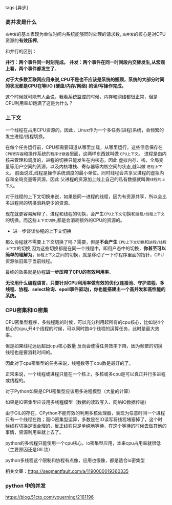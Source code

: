 tags:[异步]

### 高并发是什么

`高并发`的基本表现为单位时间内系统能够同时处理的请求数,
`高并发`的核心是对CPU资源的**有效压榨**。

和并行的区别：

**并行：两个事件同一时刻完成。**
**并发：两个事件在同一时间段内交替发生,从宏观上看，两个事件都发生了**。

**对于大多数互联网应用来说,CPU不是也不应该是系统的瓶颈，系统的大部分时间的状况都是CPU在等I/O (硬盘/内存/网络) 的读/写操作完成。**

这个时候就可能有人会说，我看系统监控的时候，内存和网络都很正常，但是CPU利用率却跑满了这是为什么？



### 上下文

一个线程在占用CPU资源的。因此，Linux作为一个多任务(进程)系统，会频繁的发生进程/线程切换。

在每个任务运行前，CPU都需要知道从哪里加载，从哪里运行，这些信息保存在`CPU寄存器`和操作系统的`程序计数器`里面，这两样东西就叫做 `CPU上下文`。
进程是由内核来管理和调度的，进程的切换只能发生在内核态，因此 虚拟内存、栈、全局变量等用户空间的资源，以及内核堆栈、寄存器等内核空间的状态,就叫做 `进程上下文`。
前面说过,线程是操作系统调度的最小单位。同时线程会共享父进程的虚拟内存和全局变量等资源，因此 父进程的资源加上线上自己的私有数据就叫做`线程的上下文`。

对于线程的上下文切换来说，如果是同一进程的线程，因为有资源共享，所以会比多进程间的切换消耗更少的资源。

现在就更容易解释了，进程和线程的切换，会产生`CPU上下文`切换和`进程/线程上下文`的切换。而这些`上下文切换`,都是会消耗额外的CPU的资源的。

- 进一步谈谈协程的上下文切换

那么协程就不需要上下文切换了吗？需要，但是**不会产生** `CPU上下文切换`和`进程/线程上下文`的切换,因为这些切换都是在同一个线程中，即用户态中的切换，**你甚至可以简单的理解为**，`协程上下文`之间的切换，就是移动了一下你程序里面的指针，CPU资源依旧属于当前线程。

最终的效果就是协程**进一步压榨了CPU的有效利用率**。

**无论用什么编程语言，只要针对CPU利用率做有效的优化(连接池、守护进程、多线程、协程、select轮询、epoll事件驱动)，你也能搭建出一个高并发和高性能的系统。**



### CPU密集和IO密集

CPU密集型程序，多线程跑的时候，可以充分利用起所有的cpu核心，比如说4个核心的cpu,开4个线程的时候，可以同时跑4个线程的运算任务，此时是最大效率。

但是如果线程远远超出cpu核心数量 反而会使得任务效率下降，因为频繁的切换线程也是要消耗时间的。

因此对于cpu密集型的任务来说，线程数等于cpu数是最好的了。

正常来说，一个线程或进程只能在一个核上，多核或多cpu是可以真正并行多进程或线程的。

对于Python如果是CPU密集型应该用多进程模型（大量的计算）

如果是IO密集型应该用多线程模型（数据的读取写入、网络IO数据传输）

由于GIL的存在，CPython不能有效的利用多核处理器，表现为任意时间一个进程只有一个线程在跑；而IO密集型运算，多数是在IO读写将线程堵塞掉了，这个时候线程切换是很合理的，反正线程只是单纯地等待，在这个等待的时候去做其他的事情，资源利用率就上去了。　　

python的多线程只能使用一个cpu核心，io密集型应用，本来cpu占用率就很低（主要原因还是GIL锁）

python多线程这个限制和协程有点像，应用也很像，都是适合io密集型



相关文章：https://segmentfault.com/a/1190000019360335

### python 中的并发

https://blog.51cto.com/youerning/2161196

